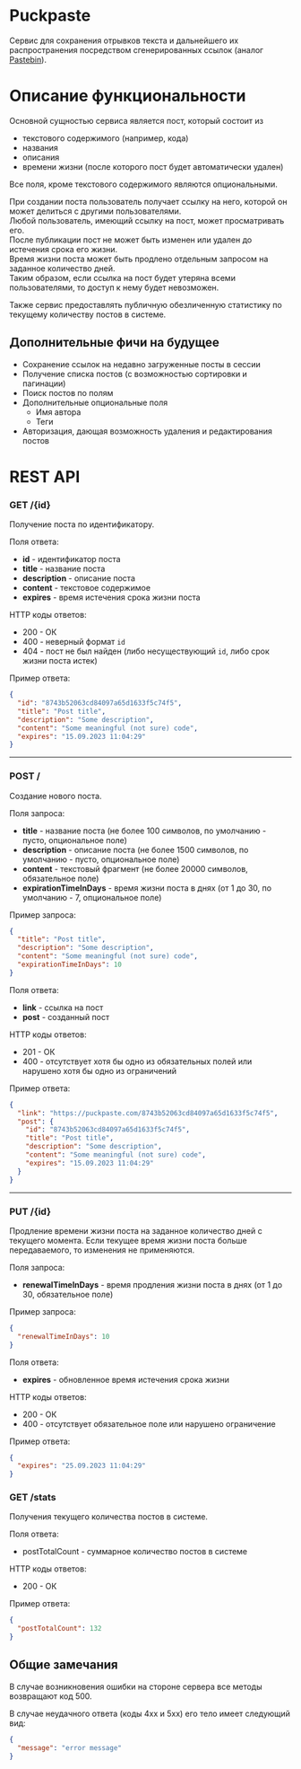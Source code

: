 # Puckpaste

Сервис для сохранения отрывков текста и дальнейшего их распространения посредством сгенерированных ссылок
(аналог [Pastebin](https://pastebin.com/)).

# Описание функциональности
Основной сущностью сервиса является пост, который состоит из
- текстового содержимого (например, кода)
- названия
- описания
- времени жизни (после которого пост будет автоматически удален)

Все поля, кроме текстового содержимого являются опциональными.

При создании поста пользователь получает ссылку на него, которой он может делиться с другими пользователями.  
Любой пользователь, имеющий ссылку на пост, может просматривать его.  
После публикации пост не может быть изменен или удален до истечения срока его жизни.  
Время жизни поста может быть продлено отдельным запросом на заданное количество дней.   
Таким образом, если ссылка на пост будет утеряна всеми пользователями, то доступ к нему будет невозможен.  

Также сервис предоставлять публичную обезличенную статистику по текущему количеству постов в системе.

## Дополнительные фичи на будущее
- Сохранение ссылок на недавно загруженные посты в сессии
- Получение списка постов (с возможностью сортировки и пагинации)
- Поиск постов по полям
- Дополнительные опциональные поля
  - Имя автора
  - Теги
- Авторизация, дающая возможность удаления и редактирования постов

# REST API

### GET /{id}
Получение поста по идентификатору.

Поля ответа:
- **id** - идентификатор поста
- **title** - название поста
- **description** - описание поста
- **content** - текстовое содержимое
- **expires** - время истечения срока жизни поста

HTTP коды ответов:
- 200 - ОК
- 400 - неверный формат `id`
- 404 - пост не был найден (либо несуществующий `id`, либо срок жизни поста истек)

Пример ответа:
```json
{
  "id": "8743b52063cd84097a65d1633f5c74f5",
  "title": "Post title",
  "description": "Some description",
  "content": "Some meaningful (not sure) code",
  "expires": "15.09.2023 11:04:29"
}
```  

---
### POST /
Создание нового поста.

Поля запроса:
- **title** - название поста (не более 100 символов, по умолчанию - пусто, опциональное поле)
- **description** - описание поста (не более 1500 символов, по умолчанию - пусто, опциональное поле)
- **content** - текстовый фрагмент (не более 20000 символов, обязательное поле)
- **expirationTimeInDays** - время жизни поста в днях (от 1 до 30, по умолчанию - 7, опциональное поле)

Пример запроса:
```json
{
  "title": "Post title",
  "description": "Some description",
  "content": "Some meaningful (not sure) code",
  "expirationTimeInDays": 10
}
```

Поля ответа:
- **link** - ссылка на пост
- **post** - созданный пост

HTTP коды ответов:
- 201 - ОК
- 400 - отсутствует хотя бы одно из обязательных полей или нарушено хотя бы одно из ограничений

Пример ответа:
```json
{
  "link": "https://puckpaste.com/8743b52063cd84097a65d1633f5c74f5",
  "post": {
    "id": "8743b52063cd84097a65d1633f5c74f5",
    "title": "Post title",
    "description": "Some description",
    "content": "Some meaningful (not sure) code",
    "expires": "15.09.2023 11:04:29"
  }
}
```

---
### PUT /{id}
Продление времени жизни поста на заданное количество дней с текущего момента.
Если текущее время жизни поста больше передаваемого, то изменения не применяются.

Поля запроса:
- **renewalTimeInDays** - время продления жизни поста в днях (от 1 до 30, обязательное поле)

Пример запроса:
```json
{
  "renewalTimeInDays": 10
}
```

Поля ответа:
- **expires** - обновленное время истечения срока жизни

HTTP коды ответов:
- 200 - ОК
- 400 - отсутствует обязательное поле или нарушено ограничение

Пример ответа:
```json
{
  "expires": "25.09.2023 11:04:29"
}
```

### GET /stats
Получения текущего количества постов в системе.

Поля ответа:
- postTotalCount - суммарное количество постов в системе

HTTP коды ответов:
- 200 - ОК

Пример ответа:
```json
{
  "postTotalCount": 132
}
```

## Общие замечания
В случае возникновения ошибки на стороне сервера все методы возвращают код 500.

В случае неудачного ответа (коды 4xx и 5xx) его тело имеет следующий вид:
```json
{
  "message": "error message"
}
```
